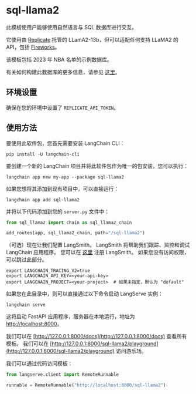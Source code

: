 # sql-llama2

此模板使用户能够使用自然语言与 SQL 数据库进行交互。

它使用由 [Replicate](https://python.langchain.com/docs/integrations/llms/replicate) 托管的 LLamA2-13b，但可以适配任何支持 LLaMA2 的 API，包括 [Fireworks](https://python.langchain.com/docs/integrations/chat/fireworks)。

该模板包括 2023 年 NBA 名单的示例数据库。

有关如何构建此数据库的更多信息，请参见 [这里](https://github.com/facebookresearch/llama-recipes/blob/main/demo_apps/StructuredLlama.ipynb)。

## 环境设置

确保在您的环境中设置了 `REPLICATE_API_TOKEN`。

## 使用方法

要使用此软件包，您首先需要安装 LangChain CLI：

```shell
pip install -U langchain-cli
```

要创建一个新的 LangChain 项目并将此软件包作为唯一的包安装，您可以执行：

```shell
langchain app new my-app --package sql-llama2
```

如果您想将其添加到现有项目中，可以直接运行：

```shell
langchain app add sql-llama2
```

并将以下代码添加到您的 `server.py` 文件中：
```python
from sql_llama2 import chain as sql_llama2_chain

add_routes(app, sql_llama2_chain, path="/sql-llama2")
```

（可选）现在让我们配置 LangSmith。
LangSmith 将帮助我们跟踪、监控和调试 LangChain 应用程序。
您可以在 [这里](https://smith.langchain.com/) 注册 LangSmith。
如果您没有访问权限，可以跳过此部分。

```shell
export LANGCHAIN_TRACING_V2=true
export LANGCHAIN_API_KEY=<your-api-key>
export LANGCHAIN_PROJECT=<your-project>  # 如果未指定，默认为 "default"
```

如果您在此目录中，则可以直接通过以下命令启动 LangServe 实例：

```shell
langchain serve
```

这将启动 FastAPI 应用程序，服务器在本地运行，地址为 
[http://localhost:8000](http://localhost:8000)。

我们可以在 [http://127.0.0.1:8000/docs](http://127.0.0.1:8000/docs) 查看所有模板。
我们可以在 [http://127.0.0.1:8000/sql-llama2/playground](http://127.0.0.1:8000/sql-llama2/playground) 访问游乐场。

我们可以通过代码访问模板：

```python
from langserve.client import RemoteRunnable

runnable = RemoteRunnable("http://localhost:8000/sql-llama2")
```
